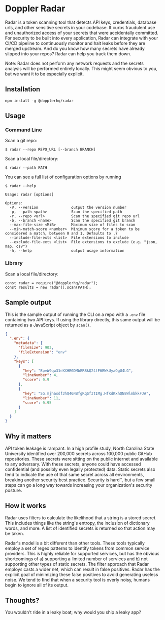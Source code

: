 # Doppler Radar

Radar is a token scanning tool that detects API keys, credentials, database urls, and other sensitive secrets in your codebase. It curbs fraudulent use and unauthorized access of your secrets that were accidentally committed. For security to be built into every application, Radar can integrate with your CI/CD pipeline to continuously monitor and halt leaks before they are merged upstream. And do you know how many secrets have already slipped into your repos? Radar can help you track them down.

Note: Radar does not perform any network requests and the secrets analysis will be performed entirely locally. This might seem obvious to you, but we want it to be especially explicit.

## Installation

```
npm install -g @dopplerhq/radar
```

## Usage

### Command Line

Scan a git repo: 
```
$ radar --repo REPO_URL [--branch BRANCH]
```

Scan a local file/directory: 
```
$ radar --path PATH
```

You can see a full list of configuration options by running 
```
$ radar --help

Usage: radar [options]

Options:
  -V, --version               output the version number
  -p, --path <path>           Scan the specified path
  -r, --repo <url>            Scan the specified git repo url
  -b, --branch <name>         Scan the specified git branch
  --max-file-size <MiB>       Maximum size of files to scan
  --min-match-score <number>  Minimum score for a token to be considered a match, between 0 and 1. Defaults to .7
  --include-file-exts <list>  File extensions to include
  --exclude-file-exts <list>  File extensions to exclude (e.g. "json, map, csv")
  -h, --help                  output usage information
```

### Library

Scan a local file/directory:

```
const radar = require("@dopplerhq/radar");
const results = new radar().scan(PATH);
```

## Sample output

This is the sample output of running the CLI on a repo with a `.env` file containing two API keys. If using the library directly, this same output will be returned as a JavaScript object by `scan()`.

```json
{
  ".env": {
    "metadata": {
      "fileSize": 903,
      "fileExtension": "env"
    },
    "keys": [
      {
        "key": "BpvW9qw31eXXHEGDMbERBkQ24lF6EWkUyaOgU4LG",
        "lineNumber": 4,
        "score": 0.9
      },
      {
        "key": "SG.mjhasdf3hQ46NBfgRqSf3tIMg.HfKdKxhQN8WlmbkkFJA",
        "lineNumber": 11,
        "score": 0.95
      }
    ]
  }
}
```

## Why it matters
API token leakage is rampant. In a high profile study, North Carolina State University identified over 200,000 secrets across 100,000 public GitHub repositories. These secrets were sitting on the public internet and available to any adversary. With these secrets, anyone could have accessed confidential (and possibly even legally protected) data. Static secrets also tend to indicate the use of that same secret across all environments, breaking another security best practice. Security is hard™, but a few small steps can go a long way towards increasing your organization's security posture.

## How it works

Radar uses filters to calculate the likelihood that a string is a stored secret. This includes things like the string's entropy, the inclusion of dictionary words, and more. A list of identified secrets is returned so that action may be taken.

Radar's model is a bit different than other tools. These tools typically employ a set of regex patterns to identify tokens from common service providers. This is highly reliable for supported services, but has the obvious shortcomings of a) supporting a limited number of services and b) not supporting other types of static secrets. The filter approach that Radar employs casts a wider net, which can result in false positives. Radar has the explicit goal of minimizing these false positives to avoid generating useless noise. We tend to find that when a security tool is overly noisy, humans begin to ignore all of its output.

## Thoughts?
You wouldn't ride in a leaky boat; why would you ship a leaky app?
